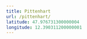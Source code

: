 ```yaml
---
title: Pittenhart
url: /pittenhart/
latitude: 47.976731300000004
longitude: 12.390311200000001
---
```

